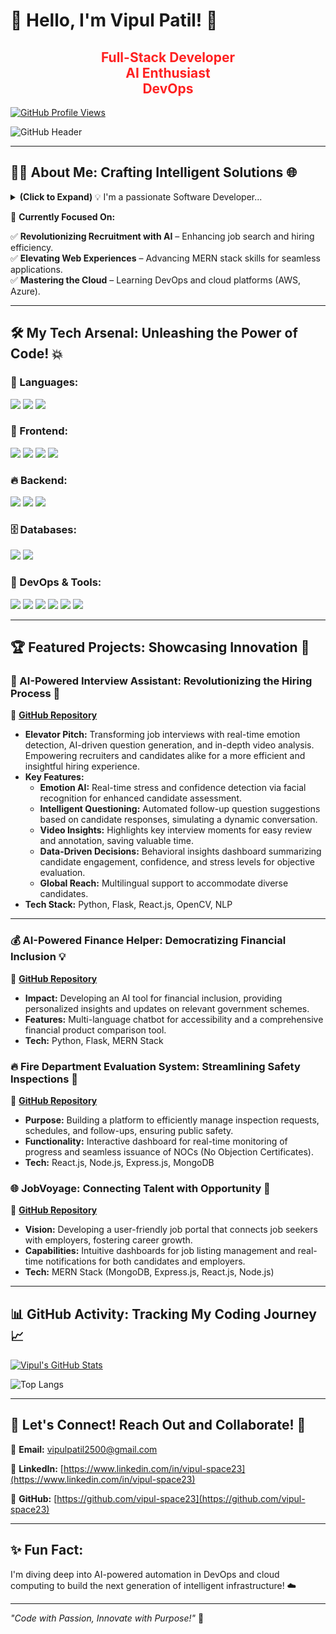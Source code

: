 # 👋 Hello, I'm Vipul Patil! 🚀  

<div align="center">
  <h2>
    <span class="blink"> Full-Stack Developer </span><br>
    <span class="blink"> AI Enthusiast </span><br>
    <span class="blink"> DevOps </span>
  </h2>
</div>

<style>
  .blink {
    color: red;
    font-weight: bold;
    animation: blinker 1s linear infinite;
  }
  @keyframes blinker {
    50% {
      opacity: 0;
    }
  }
</style>

[![GitHub Profile Views](https://komarev.com/ghpvc/?username=vipul-space23&color=blue)](https://github.com/vipul-space23)  

![GitHub Header](https://github.com/vipul-space23/vipul-space23/blob/main/banner.gif)  

---

## 👨‍💻 About Me: Crafting Intelligent Solutions 🌐  

<details>
  <summary><b>(Click to Expand) </b>💡 I'm a passionate Software Developer... </summary>
  <br>
  🔹 Passionate <b>Software Developer</b> creating impactful, user-centric solutions.  
  🔹 Skilled in <b>AI and full-stack development</b> (Java, Python, MERN stack).  
  🔹 Experienced in building <b>AI-powered tools</b> and <b>interactive web applications</b>.  
  🔹 Always exploring new technologies to enhance workflows and innovate.  
</details>  

🌱 **Currently Focused On:**  

✅ **Revolutionizing Recruitment with AI** – Enhancing job search and hiring efficiency.  
✅ **Elevating Web Experiences** – Advancing MERN stack skills for seamless applications.  
✅ **Mastering the Cloud** – Learning DevOps and cloud platforms (AWS, Azure).  

---


## 🛠️ My Tech Arsenal:  Unleashing the Power of Code! 💥

### 🚀 Languages:

<p align="left">
  <img src="https://img.shields.io/badge/Java-ED8B00?style=for-the-badge&logo=java&logoColor=white"/>
  <img src="https://img.shields.io/badge/Python-3776AB?style=for-the-badge&logo=python&logoColor=white"/>
  <img src="https://img.shields.io/badge/JavaScript-F7DF1E?style=for-the-badge&logo=javascript&logoColor=black"/>
</p>

### 🎨 Frontend:

<p align="left">
  <img src="https://img.shields.io/badge/React-61DAFB?style=for-the-badge&logo=react&logoColor=black"/>
  <img src="https://img.shields.io/badge/HTML-E34F26?style=for-the-badge&logo=html5&logoColor=white"/>
  <img src="https://img.shields.io/badge/CSS-1572B6?style=for-the-badge&logo=css3&logoColor=white"/>
  <img src="https://img.shields.io/badge/Tailwind_CSS-38B2AC?style=for-the-badge&logo=tailwind-css&logoColor=white"/>
</p>

### 🔥 Backend:

<p align="left">
  <img src="https://img.shields.io/badge/Node.js-339933?style=for-the-badge&logo=node.js&logoColor=white"/>
  <img src="https://img.shields.io/badge/Express.js-000000?style=for-the-badge&logo=express&logoColor=white"/>
  <img src="https://img.shields.io/badge/Flask-000000?style=for-the-badge&logo=flask&logoColor=white"/>
</p>

### 🗄️ Databases:

<p align="left">
  <img src="https://img.shields.io/badge/MySQL-4479A1?style=for-the-badge&logo=mysql&logoColor=white"/>
  <img src="https://img.shields.io/badge/MongoDB-47A248?style=for-the-badge&logo=mongodb&logoColor=white"/>
</p>

### 🚀 DevOps & Tools:

<p align="left">
  <img src="https://img.shields.io/badge/Docker-2496ED?style=for-the-badge&logo=docker&logoColor=white"/>
  <img src="https://img.shields.io/badge/Kubernetes-326CE5?style=for-the-badge&logo=kubernetes&logoColor=white"/>
  <img src="https://img.shields.io/badge/Terraform-623CE4?style=for-the-badge&logo=terraform&logoColor=white"/>
  <img src="https://img.shields.io/badge/AWS-FF9900?style=for-the-badge&logo=amazonaws&logoColor=white"/>
  <img src="https://img.shields.io/badge/Azure-0078D4?style=for-the-badge&logo=microsoftazure&logoColor=white"/>
  <img src="https://img.shields.io/badge/Git-F05032?style=for-the-badge&logo=git&logoColor=white"/>
</p>

---

## 🏆 Featured Projects: Showcasing Innovation 🌟

### 🤖 AI-Powered Interview Assistant: Revolutionizing the Hiring Process 🌠

🔗 **[GitHub Repository](https://github.com/vipul-space23/AI-Interview-Assistant)**

*   **Elevator Pitch:** Transforming job interviews with real-time emotion detection, AI-driven question generation, and in-depth video analysis. Empowering recruiters and candidates alike for a more efficient and insightful hiring experience.
*   **Key Features:**
    *   **Emotion AI:** Real-time stress and confidence detection via facial recognition for enhanced candidate assessment.
    *   **Intelligent Questioning:** Automated follow-up question suggestions based on candidate responses, simulating a dynamic conversation.
    *   **Video Insights:** Highlights key interview moments for easy review and annotation, saving valuable time.
    *   **Data-Driven Decisions:** Behavioral insights dashboard summarizing candidate engagement, confidence, and stress levels for objective evaluation.
    *   **Global Reach:** Multilingual support to accommodate diverse candidates.
*   **Tech Stack:** Python, Flask, React.js, OpenCV, NLP

---

### 💰 AI-Powered Finance Helper: Democratizing Financial Inclusion 💡

🔗 **[GitHub Repository](https://github.com/vipul-space23/AI-Powered-Finance-Helper)**

*   **Impact:** Developing an AI tool for financial inclusion, providing personalized insights and updates on relevant government schemes.
*   **Features:** Multi-language chatbot for accessibility and a comprehensive financial product comparison tool.
*   **Tech:** Python, Flask, MERN Stack

### 🔥 Fire Department Evaluation System: Streamlining Safety Inspections 🏢

🔗 **[GitHub Repository](https://github.com/vipul-space23/Fire-Department-Evaluation-Software.git)**

*   **Purpose:** Building a platform to efficiently manage inspection requests, schedules, and follow-ups, ensuring public safety.
*   **Functionality:** Interactive dashboard for real-time monitoring of progress and seamless issuance of NOCs (No Objection Certificates).
*   **Tech:** React.js, Node.js, Express.js, MongoDB

### 🌐 JobVoyage: Connecting Talent with Opportunity 🤝

🔗 **[GitHub Repository](https://github.com/vipul-space23/JobVoyage-JOB-PORTAL-WEBSITE.git)**

*   **Vision:** Developing a user-friendly job portal that connects job seekers with employers, fostering career growth.
*   **Capabilities:** Intuitive dashboards for job listing management and real-time notifications for both candidates and employers.
*   **Tech:** MERN Stack (MongoDB, Express.js, React.js, Node.js)

---

## 📊 GitHub Activity:  Tracking My Coding Journey 📈

[![Vipul's GitHub Stats](https://github-readme-stats.vercel.app/api?username=vipul-space23&show_icons=true&theme=radical)](https://github.com/vipul-space23)

![Top Langs](https://github-readme-stats.vercel.app/api/top-langs/?username=vipul-space23&layout=compact)

---

## 🤝 Let's Connect!  Reach Out and Collaborate! 📧

📧 **Email:** [vipulpatil2500@gmail.com](mailto:vipulpatil2500@gmail.com)

💼 **LinkedIn:** [https://www.linkedin.com/in/vipul-space23](https://www.linkedin.com/in/vipul-space23)

📂 **GitHub:** [https://github.com/vipul-space23](https://github.com/vipul-space23)

---

## ✨ Fun Fact:

I'm diving deep into AI-powered automation in DevOps and cloud computing to build the next generation of intelligent infrastructure! ☁️

---

_"Code with Passion, Innovate with Purpose!"_ 🚀
